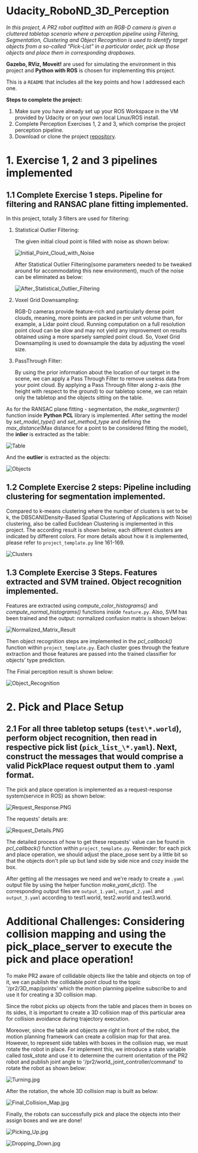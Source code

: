 # Udacity_RoboND_3D_Perception
*In this project, A PR2 robot outfitted with an RGB-D camera is given a cluttered tabletop scenario where a perception pipeline using Filtering, Segmentation, Clustering and Object Recognition is used to identify target objects from a so-called “Pick-List” in a particular order, pick up those objects and place them in corresponding dropboxes.*

**Gazebo, RViz, Moveit!** are used for simulating the environment in this project and **Python with ROS** is chosen for implementing this project.

This is a `README` that includes all the key points and how I addressed each one.

**Steps to complete the project:**  


1. Make sure you have already set up your ROS Workspace in the VM provided by Udacity or on your own local Linux/ROS install.
2. Complete Perception Exercises 1, 2 and 3, which comprise the project perception pipeline.
3. Download or clone the project [repository](https://github.com/udacity/RoboND-Perception-Project).

# 1. Exercise 1, 2 and 3 pipelines implemented 
## 1.1 Complete Exercise 1 steps. Pipeline for filtering and RANSAC plane fitting implemented.
In this project, totally 3 filters are used for filtering:
1. Statistical Outlier Filtering:

    The given initial cloud point is filled with noise as shown below:
    
    ![Initial_Point_Cloud_with_Noise](image/Initial_Point_Cloud_with_Noise.PNG)
    
    After Statistical Outlier Filtering(some parameters needed to be tweaked around for accommodating this new environment), much of the 
    noise can be eliminated as below:
    
    ![After_Statistical_Outlier_Filtering](image/After_Statistical_Outlier_Filtering.PNG)

2. Voxel Grid Downsampling:

    RGB-D cameras provide feature-rich and particularly dense point clouds, meaning, more points are packed in per unit volume than, for example, a Lidar point cloud. Running computation on a full resolution point cloud can be slow and may not yield any improvement on results obtained using a more sparsely sampled point cloud. So, Voxel Grid Downsampling is used to downsample the data by adjusting the voxel size.

3. PassThrough Filter:

    By using the prior information about the location of our target in the scene, we can apply a Pass Through Filter to remove useless data from your point cloud. By applying a Pass Through filter along z-axis (the height with respect to the ground) to our tabletop scene, we can retain only the tabletop and the objects sitting on the table.

As for the RANSAC plane fitting - segmentation, the *make_segmenter()* function inside **Python PCL** library is implemented. After setting the model by *set_model_type()* and *set_method_type* and defining the *max_distance*(Max distance for a point to be considered fitting the model), the **inlier** is extracted as the table:

![Table](image/Table.jpg)

And the **outlier** is extracted as the objects:

![Objects](image/Objects.jpg)

## 1.2 Complete Exercise 2 steps: Pipeline including clustering for segmentation implemented.
Compared to k-means clustering where the number of clusters is set to be k, the DBSCAN(Density-Based Spatial Clustering of Applications with Noise) clustering, also be called Euclidean Clustering is implemented in this project. The according result is shown below, each different clusters are indicated by different colors. For more details about how it is implemented, please refer to `project_template.py` line 161-169.

![Clusters](image/Clusters.jpg)

## 1.3 Complete Exercise 3 Steps. Features extracted and SVM trained. Object recognition implemented.
Features are extracted using *compute_color_histograms()* and *compute_normal_histograms()* functions inside `feature.py`. Also, SVM has been trained and the output: normalized confusion matrix is shown below:

![Normalized_Matrix_Result](image/Normalized_Matrix_Result.jpg)

Then object recognition steps are implemented in the *pcl_callback()* function within `project_template.py`. Each cluster goes through the feature extraction and those features are passed into the trained classifier for objects' type prediction.

The Finial perception result is shown below:

![Object_Recognition](image/Object_Recognition.jpg)

# 2. Pick and Place Setup
## 2.1 For all three tabletop setups (`test\*.world`), perform object recognition, then read in respective pick list (`pick_list_\*.yaml`). Next, construct the messages that would comprise a valid PickPlace request output them to .yaml format.
The pick and place operation is implemented as a request-response system(service in ROS) as shown below:

![Request_Response.PNG](image/Request_Response.PNG)

The requests' details are:

![Request_Details.PNG](image/Request_Details.PNG)

The detailed process of how to get these requests' value can be found in *pcl_callback()* function within `project_template.py`. Reminder: for each pick and place operation, we should adjust the place_pose sent by a little bit so that the objects don't pile up but land side by side nice and cozy inside the box.

After getting all the messages we need and we're ready to create a `.yaml` output file by using the helper function *make_yaml_dict()*. The corresponding output files are `output_1.yaml`, `output_2.yaml` and `output_3.yaml` according to test1.world, test2.world and test3.world.

# Additional Challenges: Considering collision mapping and using the pick_place_server to execute the pick and place operation!
To make PR2 aware of collidable objects like the table and objects on top of it, we can publish the collidable point cloud to the topic '/pr2/3D_map/points' which the motion planning pipeline subscribe to and use it for creating a 3D collision map.

Since the robot picks up objects from the table and places them in boxes on its sides, it is important to create a 3D collision map of this particular area for collision avoidance during trajectory execution.

Moreover, since the table and objects are right in front of the robot, the motion planning framework can create a collision map for that area. However, to represent side tables with boxes in the collision map, we must rotate the robot in place. For implement this, we introduce a state variable called *task_state* and use it to determine the current orientation of the PR2 robot and publish joint angle to '/pr2/world_joint_controller/command' to rotate the robot as shown below:

![Turning.jpg](image/Turning.jpg)

After the rotation, the whole 3D collision map is built as below:

![Final_Collision_Map.jpg](image/Final_Collision_Map.jpg)

Finally, the robots can successfully pick and place the objects into their assign boxes and we are done!

![Picking_Up.jpg](image/Picking_Up.jpg)

![Dropping_Down.jpg](image/Dropping_Down.jpg)
